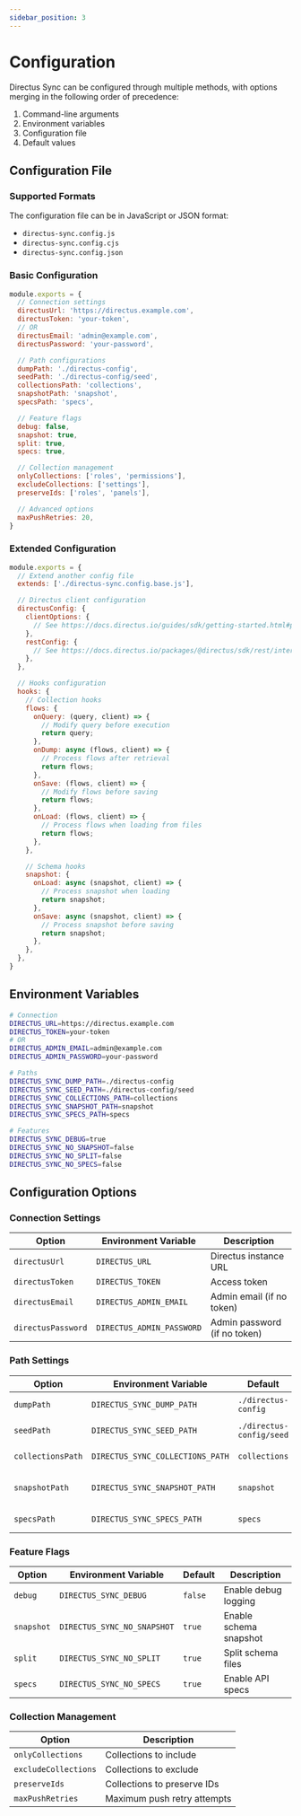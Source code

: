 ```yaml
---
sidebar_position: 3
---
```


# Configuration

Directus Sync can be configured through multiple methods, with options merging in the following order of precedence:
1. Command-line arguments
2. Environment variables
3. Configuration file
4. Default values

## Configuration File

### Supported Formats

The configuration file can be in JavaScript or JSON format:
- `directus-sync.config.js`
- `directus-sync.config.cjs`
- `directus-sync.config.json`

### Basic Configuration

```javascript
module.exports = {
  // Connection settings
  directusUrl: 'https://directus.example.com',
  directusToken: 'your-token',
  // OR
  directusEmail: 'admin@example.com',
  directusPassword: 'your-password',

  // Path configurations
  dumpPath: './directus-config',
  seedPath: './directus-config/seed',
  collectionsPath: 'collections',
  snapshotPath: 'snapshot',
  specsPath: 'specs',

  // Feature flags
  debug: false,
  snapshot: true,
  split: true,
  specs: true,

  // Collection management
  onlyCollections: ['roles', 'permissions'],
  excludeCollections: ['settings'],
  preserveIds: ['roles', 'panels'],

  // Advanced options
  maxPushRetries: 20,
}
```

### Extended Configuration

```javascript
module.exports = {
  // Extend another config file
  extends: ['./directus-sync.config.base.js'],

  // Directus client configuration
  directusConfig: {
    clientOptions: {
      // See https://docs.directus.io/guides/sdk/getting-started.html#polyfilling
    },
    restConfig: {
      // See https://docs.directus.io/packages/@directus/sdk/rest/interfaces/RestConfig.html
    },
  },

  // Hooks configuration
  hooks: {
    // Collection hooks
    flows: {
      onQuery: (query, client) => {
        // Modify query before execution
        return query;
      },
      onDump: async (flows, client) => {
        // Process flows after retrieval
        return flows;
      },
      onSave: (flows, client) => {
        // Modify flows before saving
        return flows;
      },
      onLoad: (flows, client) => {
        // Process flows when loading from files
        return flows;
      },
    },

    // Schema hooks
    snapshot: {
      onLoad: async (snapshot, client) => {
        // Process snapshot when loading
        return snapshot;
      },
      onSave: async (snapshot, client) => {
        // Process snapshot before saving
        return snapshot;
      },
    },
  },
}
```

## Environment Variables

```bash
# Connection
DIRECTUS_URL=https://directus.example.com
DIRECTUS_TOKEN=your-token
# OR
DIRECTUS_ADMIN_EMAIL=admin@example.com
DIRECTUS_ADMIN_PASSWORD=your-password

# Paths
DIRECTUS_SYNC_DUMP_PATH=./directus-config
DIRECTUS_SYNC_SEED_PATH=./directus-config/seed
DIRECTUS_SYNC_COLLECTIONS_PATH=collections
DIRECTUS_SYNC_SNAPSHOT_PATH=snapshot
DIRECTUS_SYNC_SPECS_PATH=specs

# Features
DIRECTUS_SYNC_DEBUG=true
DIRECTUS_SYNC_NO_SNAPSHOT=false
DIRECTUS_SYNC_NO_SPLIT=false
DIRECTUS_SYNC_NO_SPECS=false
```

## Configuration Options

### Connection Settings

| Option | Environment Variable | Description |
|--------|---------------------|-------------|
| `directusUrl` | `DIRECTUS_URL` | Directus instance URL |
| `directusToken` | `DIRECTUS_TOKEN` | Access token |
| `directusEmail` | `DIRECTUS_ADMIN_EMAIL` | Admin email (if no token) |
| `directusPassword` | `DIRECTUS_ADMIN_PASSWORD` | Admin password (if no token) |

### Path Settings

| Option | Environment Variable | Default | Description |
|--------|---------------------|---------|-------------|
| `dumpPath` | `DIRECTUS_SYNC_DUMP_PATH` | `./directus-config` | Base path for dumps |
| `seedPath` | `DIRECTUS_SYNC_SEED_PATH` | `./directus-config/seed` | Seed data path |
| `collectionsPath` | `DIRECTUS_SYNC_COLLECTIONS_PATH` | `collections` | Collections dump path |
| `snapshotPath` | `DIRECTUS_SYNC_SNAPSHOT_PATH` | `snapshot` | Schema snapshot path |
| `specsPath` | `DIRECTUS_SYNC_SPECS_PATH` | `specs` | API specs path |

### Feature Flags

| Option | Environment Variable | Default | Description |
|--------|---------------------|---------|-------------|
| `debug` | `DIRECTUS_SYNC_DEBUG` | `false` | Enable debug logging |
| `snapshot` | `DIRECTUS_SYNC_NO_SNAPSHOT` | `true` | Enable schema snapshot |
| `split` | `DIRECTUS_SYNC_NO_SPLIT` | `true` | Split schema files |
| `specs` | `DIRECTUS_SYNC_NO_SPECS` | `true` | Enable API specs |

### Collection Management

| Option | Description |
|--------|-------------|
| `onlyCollections` | Collections to include |
| `excludeCollections` | Collections to exclude |
| `preserveIds` | Collections to preserve IDs |
| `maxPushRetries` | Maximum push retry attempts |